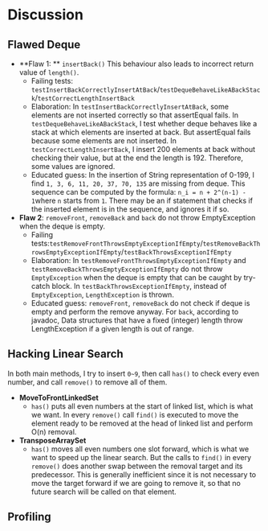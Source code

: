 # Discussion

## Flawed Deque
- **Flaw 1: ** `insertBack()` This behaviour also leads to incorrect return value of `length()`.
    - Failing tests: `testInsertBackCorrectlyInsertAtBack`/`testDequeBehaveLikeABackStack`/`testCorrectLengthInsertBack`
    - Elaboration: 
       In `testInsertBackCorrectlyInsertAtBack`, some elements are not inserted correctly so that assertEqual fails.
       In `testDequeBehaveLikeABackStack`, I test whether deque behaves like a stack at which elements are inserted at back. But assertEqual fails
       because some elements are not inserted. 
       In `testCorrectLengthInsertBack`, I insert 200 elements at back without checking their value, but at the end the length is 192. Therefore, some values
       are ignored.
    - Educated guess: 
      In the insertion of String representation of 0-199, I find `1, 3, 6, 11, 20, 37, 70, 135` are missing from deque. This sequence can be computed by the formula:
      `n_i = n + 2^(n-1) - 1`where `n` starts from `1`. There may be an if statement that checks if the inserted element is in the sequence, and ignores it if so.
- **Flaw 2**: `removeFront`, `removeBack` and `back` do not throw EmptyException when the deque is empty.
  - Failing tests:`testRemoveFrontThrowsEmptyExceptionIfEmpty`/`testRemoveBackThrowsEmptyExceptionIfEmpty`/`testBackThrowsExceptionIfEmpty` 
  - Elaboration:
    In `testRemoveFrontThrowsEmptyExceptionIfEmpty` and `testRemoveBackThrowsEmptyExceptionIfEmpty` do not throw `EmptyException` when the deque is empty that can be 
    caught by try-catch block.
    In `testBackThrowsExceptionIfEmpty`, instead of `EmptyException`, `LengthException` is thrown.
  - Educated guess: `removeFront`, `removeBack` do not check if deque is empty and perform the remove anyway. For `back`, according to javadoc, Data structures that have a fixed (integer) length throw LengthException if a given length is out of range.
    

## Hacking Linear Search
In both main methods, I try to insert `0~9`, then call `has()` to check every even number, and call
`remove()` to remove all of them.

- **MoveToFrontLinkedSet**
    - `has()` puts all even numbers at the start of linked list, which is what we want. In every `remove()` call
       `find()` is executed to move the element ready to be removed at the head of linked list and perform O(n) removal. 
- **TransposeArraySet**
    - `has()` moves all even numbers one slot forward, which is what we want to speed up the linear search. But the calls to `find()` in every
      `remove()` does another swap between the removal target and its predecessor. This is generally inefficient since it is not necessary to 
      move the target forward if we are going to remove it, so that no future search will be called on that element.
    
## Profiling


